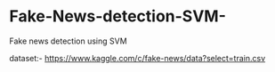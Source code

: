 # Fake-News-detection-SVM-
Fake news detection using SVM

dataset:- https://www.kaggle.com/c/fake-news/data?select=train.csv
